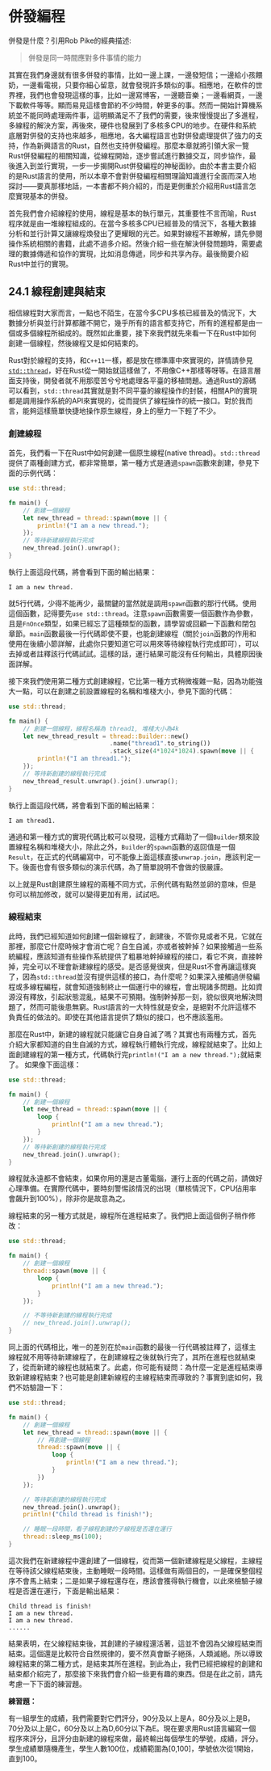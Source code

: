 # 併發編程
併發是什麼？引用Rob Pike的經典描述:
> 併發是同一時間應對多件事情的能力

其實在我們身邊就有很多併發的事情，比如一邊上課，一邊發短信；一邊給小孩餵奶，一邊看電視，只要你細心留意，就會發現許多類似的事。相應地，在軟件的世界裡，我們也會發現這樣的事，比如一邊寫博客，一邊聽音樂；一邊看網頁，一邊下載軟件等等。顯而易見這樣會節約不少時間，幹更多的事。然而一開始計算機系統並不能同時處理兩件事，這明顯滿足不了我們的需要，後來慢慢提出了多進程，多線程的解決方案，再後來，硬件也發展到了多核多CPU的地步。在硬件和系統底層對併發的支持也來越多，相應地，各大編程語言也對併發處理提供了強力的支持，作為新興語言的Rust，自然也支持併發編程。那麼本章就將引領大家一覽Rust併發編程的相關知識，從線程開始，逐步嘗試進行數據交互，同步協作，最後進入到並行實現，一步一步揭開Rust併發編程的神秘面紗。由於本書主要介紹的是Rust語言的使用，所以本章不會對併發編程相關理論知識進行全面而深入地探討——要真那樣地話，一本書都不夠介紹的，而是更側重於介紹用Rust語言怎麼實現基本的併發。

首先我們會介紹線程的使用，線程是基本的執行單元，其重要性不言而喻，Rust程序就是由一堆線程組成的。在當今多核多CPU已經普及的情況下，各種大數據分析和並行計算又讓線程煥發出了更耀眼的光芒。如果對線程不甚瞭解，請先參閱操作系統相關的書籍，此處不過多介紹。然後介紹一些在解決併發問題時，需要處理的數據傳遞和協作的實現，比如消息傳遞，同步和共享內存。最後簡要介紹Rust中並行的實現。

## 24.1 線程創建與結束
相信線程對大家而言，一點也不陌生，在當今多CPU多核已經普及的情況下，大數據分析與並行計算都離不開它，幾乎所有的語言都支持它，所有的進程都是由一個或多個線程所組成的。既然如此重要，接下來我們就先來看一下在Rust中如何創建一個線程，然後線程又是如何結束的。

Rust對於線程的支持，和`C++11`一樣，都是放在標準庫中來實現的，詳情請參見[`std::thread`](https://doc.rust-lang.org/std/thread/index.html)，好在Rust從一開始就這樣做了，不用像C++那樣等呀等。在語言層面支持後，開發者就不用那麼苦兮兮地處理各平臺的移植問題。通過Rust的源碼可以看到，`std::thread`其實就是對不同平臺的線程操作的封裝，相關API的實現都是調用操作系統的API來實現的，從而提供了線程操作的統一接口。對於我而言，能夠這樣簡單快捷地操作原生線程，身上的壓力一下輕了不少。

### 創建線程
首先，我們看一下在Rust中如何創建一個原生線程(native thread)。`std::thread`提供了兩種創建方式，都非常簡單，第一種方式是通過`spawn`函數來創建，參見下面的示例代碼：

```rust
use std::thread;

fn main() {
	// 創建一個線程
    let new_thread = thread::spawn(move || {
        println!("I am a new thread.");
    });
    // 等待新建線程執行完成
    new_thread.join().unwrap();
}
```

執行上面這段代碼，將會看到下面的輸出結果：

```
I am a new thread.
```

就5行代碼，少得不能再少，最關鍵的當然就是調用`spawn`函數的那行代碼。使用這個函數，記得要先`use std::thread`。注意`spawn`函數需要一個函數作為參數，且是`FnOnce`類型，如果已經忘了這種類型的函數，請學習或回顧一下函數和閉包章節。`main`函數最後一行代碼即使不要，也能創建線程（關於`join`函數的作用和使用在後續小節詳解，此處你只要知道它可以用來等待線程執行完成即可），可以去掉或者註釋該行代碼試試。這樣的話，運行結果可能沒有任何輸出，具體原因後面詳解。

接下來我們使用第二種方式創建線程，它比第一種方式稍微複雜一點，因為功能強大一點，可以在創建之前設置線程的名稱和堆棧大小，參見下面的代碼：

``` rust
use std::thread;

fn main() {
	// 創建一個線程，線程名稱為 thread1, 堆棧大小為4k
    let new_thread_result = thread::Builder::new()
    						.name("thread1".to_string())
    						.stack_size(4*1024*1024).spawn(move || {
        println!("I am thread1.");
    });
    // 等待新創建的線程執行完成
    new_thread_result.unwrap().join().unwrap();
}
```
執行上面這段代碼，將會看到下面的輸出結果：

```
I am thread1.
```

通過和第一種方式的實現代碼比較可以發現，這種方式藉助了一個`Builder`類來設置線程名稱和堆棧大小，除此之外，`Builder`的`spawn`函數的返回值是一個`Result`，在正式的代碼編寫中，可不能像上面這樣直接`unwrap.join`，應該判定一下。後面也會有很多類似的演示代碼，為了簡單說明不會做的很嚴謹。

以上就是Rust創建原生線程的兩種不同方式，示例代碼有點然並卵的意味，但是你可以稍加修改，就可以變得更加有用，試試吧。

### 線程結束
此時，我們已經知道如何創建一個新線程了，創建後，不管你見或者不見，它就在那裡，那麼它什麼時候才會消亡呢？自生自滅，亦或者被幹掉？如果接觸過一些系統編程，應該知道有些操作系統提供了粗暴地幹掉線程的接口，看它不爽，直接幹掉，完全可以不理會新建線程的感受。是否感覺很爽，但是Rust不會再讓這樣爽了，因為`std::thread`並沒有提供這樣的接口，為什麼呢？如果深入接觸過併發編程或多線程編程，就會知道強制終止一個運行中的線程，會出現諸多問題。比如資源沒有釋放，引起狀態混亂，結果不可預期。強制幹掉那一刻，貌似很爽地解決問題了，然而可能後患無窮。Rust語言的一大特性就是安全，是絕對不允許這樣不負責任的做法的。即使在其他語言提供了類似的接口，也不應該濫用。

那麼在Rust中，新建的線程就只能讓它自身自滅了嗎？其實也有兩種方式，首先介紹大家都知道的自生自滅的方式，線程執行體執行完成，線程就結束了。比如上面創建線程的第一種方式，代碼執行完`println!("I am a new thread.");`就結束了。 如果像下面這樣：

```rust
use std::thread;

fn main() {
	// 創建一個線程
    let new_thread = thread::spawn(move || {
        loop {
            println!("I am a new thread.");
        }
    });
    // 等待新創建的線程執行完成
    new_thread.join().unwrap();
}
```

線程就永遠都不會結束，如果你用的還是古董電腦，運行上面的代碼之前，請做好心理準備。在實際代碼中，要時刻警惕該情況的出現（單核情況下，CPU佔用率會飆升到100%），除非你是故意為之。

線程結束的另一種方式就是，線程所在進程結束了。我們把上面這個例子稍作修改：

```rust
use std::thread;

fn main() {
	// 創建一個線程
    thread::spawn(move || {
        loop {
            println!("I am a new thread.");
        }
    });

    // 不等待新創建的線程執行完成
    // new_thread.join().unwrap();
}
```
同上面的代碼相比，唯一的差別在於`main`函數的最後一行代碼被註釋了，這樣主線程就不用等待新建線程了，在創建線程之後就執行完了，其所在進程也就結束了，從而新建的線程也就結束了。此處，你可能有疑問：為什麼一定是進程結束導致新建線程結束？也可能是創建新線程的主線程結束而導致的？事實到底如何，我們不妨驗證一下：

```rust
use std::thread;

fn main() {
	// 創建一個線程
    let new_thread = thread::spawn(move || {
    	// 再創建一個線程
    	thread::spawn(move || {
    		loop {
	            println!("I am a new thread.");
	        }
    	})
    });

    // 等待新創建的線程執行完成
    new_thread.join().unwrap();
    println!("Child thread is finish!");

    // 睡眠一段時間，看子線程創建的子線程是否還在運行
    thread::sleep_ms(100);
}
```

這次我們在新建線程中還創建了一個線程，從而第一個新建線程是父線程，主線程在等待該父線程結束後，主動睡眠一段時間。這樣做有兩個目的，一是確保整個程序不會馬上結束；二是如果子線程還存在，應該會獲得執行機會，以此來檢驗子線程是否還在運行，下面是輸出結果：

```
Child thread is finish!
I am a new thread.
I am a new thread.
......
```

結果表明，在父線程結束後，其創建的子線程還活著，這並不會因為父線程結束而結束。這個還是比較符合自然規律的，要不然真會斷子絕孫，人類滅絕。所以導致線程結束的第二種方式，是結束其所在進程。到此為止，我們已經把線程的創建和結束都介紹完了，那麼接下來我們會介紹一些更有趣的東西。但是在此之前，請先考慮一下下面的練習題。

**練習題：**

有一組學生的成績，我們需要對它們評分，90分及以上是A，80分及以上是B，70分及以上是C，60分及以上為D,60分以下為E。現在要求用Rust語言編寫一個程序來評分，且評分由新建的線程來做，最終輸出每個學生的學號，成績，評分。學生成績單隨機產生，學生人數100位，成績範圍為[0,100]，學號依次從1開始，直到100。
